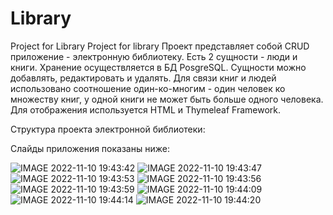 # Library
Project for Library
Project for library Проект представляет собой CRUD приложение - электронную библиотеку. Есть 2 сущности - люди и книги. Хранение осуществляется в БД PosgreSQL. Сущности можно добавлять, редактировать и удалять. Для связи книг и людей использовано соотношение один-ко-многим - один человек ко множеству книг, у одной книги не может быть больше одного человека. Для отображения используется HTML и Thymeleaf Framework.

Структура проекта электронной библиотеки:

Слайды приложения показаны ниже:

![IMAGE 2022-11-10 19:43:42](https://user-images.githubusercontent.com/94782753/201107491-99949394-3705-44a2-9c30-b19767fd65f7.jpg)
![IMAGE 2022-11-10 19:43:47](https://user-images.githubusercontent.com/94782753/201107520-6f2ccf5b-2af5-44fd-8fda-a65cbf713b24.jpg)
![IMAGE 2022-11-10 19:43:53](https://user-images.githubusercontent.com/94782753/201107538-2561f682-6a13-44f8-9885-44a2e53b0f9f.jpg)
![IMAGE 2022-11-10 19:43:56](https://user-images.githubusercontent.com/94782753/201107548-8b9bfb91-01ed-4c2e-bf2c-2dade5b9948c.jpg)
![IMAGE 2022-11-10 19:43:59](https://user-images.githubusercontent.com/94782753/201107560-385baf53-88b4-4724-a414-5b043cec90d2.jpg)
![IMAGE 2022-11-10 19:44:09](https://user-images.githubusercontent.com/94782753/201107593-87d67700-e06c-4fbb-ab43-f8c538af46ed.jpg)
![IMAGE 2022-11-10 19:44:14](https://user-images.githubusercontent.com/94782753/201107613-cf8435af-fd23-402f-9988-09e7355014c1.jpg)
![IMAGE 2022-11-10 19:44:20](https://user-images.githubusercontent.com/94782753/201107650-296b1ac0-9b18-4fa5-b943-bc14b6c1a504.jpg)
